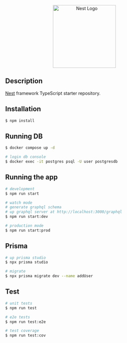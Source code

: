 <p align="center">
  <a href="http://nestjs.com/" target="blank"><img src="https://nestjs.com/img/logo-small.svg" width="200" alt="Nest Logo" /></a>
</p>

## Description

[Nest](https://github.com/nestjs/nest) framework TypeScript starter repository.

## Installation

```bash
$ npm install
```

## Running DB

```bash
$ docker compose up -d

# login db console
$ docker exec -it postgres psql -U user postgresdb
```

## Running the app

```bash
# development
$ npm run start

# watch mode
# generate graphql schema
# up graphql server at http://localhost:3000/graphql
$ npm run start:dev

# production mode
$ npm run start:prod
```

## Prisma

```bash
# up prisma studio
$ npx prisma studio

# migrate
$ npx prisma migrate dev --name addUser

```

## Test

```bash
# unit tests
$ npm run test

# e2e tests
$ npm run test:e2e

# test coverage
$ npm run test:cov
```
